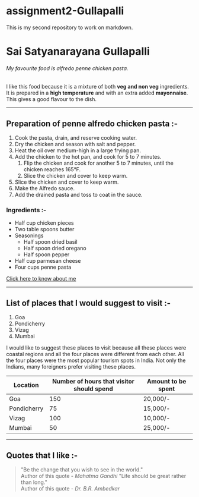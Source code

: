 # assignment2-Gullapalli
This is my second repository to work on markdown.

# Sai Satyanarayana Gullapalli
###### My favourite food is alfredo penne chicken pasta.

I like this food because it is a mixture of both **veg and non veg** ingredients. It is prepared in a **high temperature** and with an extra added **mayonnaise**. This gives a good flavour to the dish.

----

## Preparation of penne alfredo chicken pasta :-
1. Cook the pasta, drain, and reserve cooking water.
1. Dry the chicken and season with salt and pepper.
1. Heat the oil over medium-high in a large frying pan.
1. Add the chicken to the hot pan, and cook for 5 to 7 minutes.
    1. Flip the chicken and cook for another 5 to 7 minutes, until the chicken reaches 165°F.
    2. Slice the chicken and cover to keep warm.
1. Slice the chicken and cover to keep warm.
1. Make the Alfredo sauce.
1. Add the drained pasta and toss to coat in the sauce.

### Ingredients :-
* Half cup chicken pieces
* Two table spoons butter
* Seasonings
    * Half spoon dried basil
    * Half spoon dried oregano
    * Half spoon pepper
* Half cup parmesan cheese
* Four cups penne pasta

[Click here to know about me](AboutMe.md)

----

## List of places that I would suggest to visit :-
1. Goa
1. Pondicherry
1. Vizag
1. Mumbai

I would like to suggest these places to visit because all these places were coastal regions and all the four places were different from each other. All the four places were the most popular tourism spots in India. Not only the Indians, many foreigners prefer visiting these places. 

|Location| Number of hours that visitor should spend | Amount to be spent |
|  ----      |        ----                           |  ----          |
|Goa         |          150                          |  20,000/-      |
|Pondicherry |          75                           |  15,000/-      |
|Vizag       |          100                          |  10,000/-      |
|Mumbai      |          50                           |  25,000/-      |

----

## Quotes that I like :-

> "Be the change that you wish to see in the world." <br> Author of this quote - _Mahatma Gandhi_
> "Life should be great rather than long." <br> Author of this quote - _Dr. B.R. Ambedkar_

